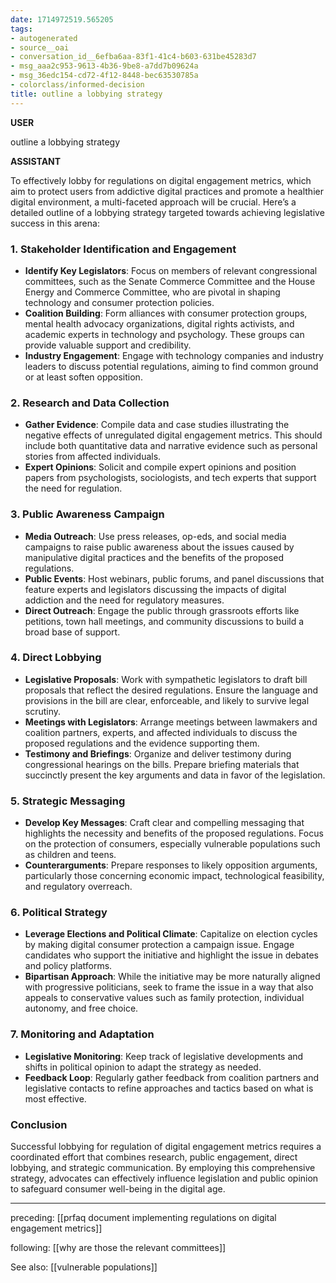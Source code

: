```yaml
---
date: 1714972519.565205
tags:
- autogenerated
- source__oai
- conversation_id__6efba6aa-83f1-41c4-b603-631be45283d7
- msg_aaa2c953-9613-4b36-9be8-a7dd7b09624a
- msg_36edc154-cd72-4f12-8448-bec63530785a
- colorclass/informed-decision
title: outline a lobbying strategy
---
```


**USER**

outline a lobbying strategy


**ASSISTANT**

To effectively lobby for regulations on digital engagement metrics, which aim to protect users from addictive digital practices and promote a healthier digital environment, a multi-faceted approach will be crucial. Here’s a detailed outline of a lobbying strategy targeted towards achieving legislative success in this arena:

### 1. **Stakeholder Identification and Engagement**
- **Identify Key Legislators**: Focus on members of relevant congressional committees, such as the Senate Commerce Committee and the House Energy and Commerce Committee, who are pivotal in shaping technology and consumer protection policies.
- **Coalition Building**: Form alliances with consumer protection groups, mental health advocacy organizations, digital rights activists, and academic experts in technology and psychology. These groups can provide valuable support and credibility.
- **Industry Engagement**: Engage with technology companies and industry leaders to discuss potential regulations, aiming to find common ground or at least soften opposition.

### 2. **Research and Data Collection**
- **Gather Evidence**: Compile data and case studies illustrating the negative effects of unregulated digital engagement metrics. This should include both quantitative data and narrative evidence such as personal stories from affected individuals.
- **Expert Opinions**: Solicit and compile expert opinions and position papers from psychologists, sociologists, and tech experts that support the need for regulation.

### 3. **Public Awareness Campaign**
- **Media Outreach**: Use press releases, op-eds, and social media campaigns to raise public awareness about the issues caused by manipulative digital practices and the benefits of the proposed regulations.
- **Public Events**: Host webinars, public forums, and panel discussions that feature experts and legislators discussing the impacts of digital addiction and the need for regulatory measures.
- **Direct Outreach**: Engage the public through grassroots efforts like petitions, town hall meetings, and community discussions to build a broad base of support.

### 4. **Direct Lobbying**
- **Legislative Proposals**: Work with sympathetic legislators to draft bill proposals that reflect the desired regulations. Ensure the language and provisions in the bill are clear, enforceable, and likely to survive legal scrutiny.
- **Meetings with Legislators**: Arrange meetings between lawmakers and coalition partners, experts, and affected individuals to discuss the proposed regulations and the evidence supporting them.
- **Testimony and Briefings**: Organize and deliver testimony during congressional hearings on the bills. Prepare briefing materials that succinctly present the key arguments and data in favor of the legislation.

### 5. **Strategic Messaging**
- **Develop Key Messages**: Craft clear and compelling messaging that highlights the necessity and benefits of the proposed regulations. Focus on the protection of consumers, especially vulnerable populations such as children and teens.
- **Counterarguments**: Prepare responses to likely opposition arguments, particularly those concerning economic impact, technological feasibility, and regulatory overreach.

### 6. **Political Strategy**
- **Leverage Elections and Political Climate**: Capitalize on election cycles by making digital consumer protection a campaign issue. Engage candidates who support the initiative and highlight the issue in debates and policy platforms.
- **Bipartisan Approach**: While the initiative may be more naturally aligned with progressive politicians, seek to frame the issue in a way that also appeals to conservative values such as family protection, individual autonomy, and free choice.

### 7. **Monitoring and Adaptation**
- **Legislative Monitoring**: Keep track of legislative developments and shifts in political opinion to adapt the strategy as needed.
- **Feedback Loop**: Regularly gather feedback from coalition partners and legislative contacts to refine approaches and tactics based on what is most effective.

### Conclusion

Successful lobbying for regulation of digital engagement metrics requires a coordinated effort that combines research, public engagement, direct lobbying, and strategic communication. By employing this comprehensive strategy, advocates can effectively influence legislation and public opinion to safeguard consumer well-being in the digital age.


---

preceding: [[prfaq document implementing regulations on digital engagement metrics]]  


following: [[why are those the relevant committees]]

See also: [[vulnerable populations]]